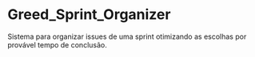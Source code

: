 # Greed_Sprint_Organizer
Sistema para organizar issues de uma sprint otimizando as escolhas por provável tempo de conclusão.
